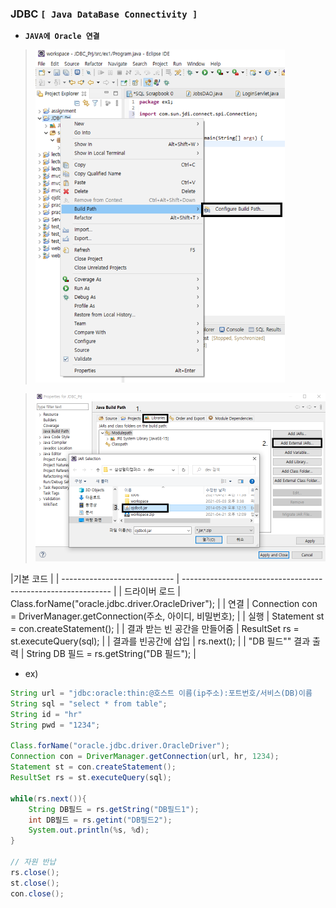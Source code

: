 ### JDBC `[ Java DataBase Connectivity ]`

* **`JAVA에 Oracle 연결`**

> <img src="https://github.com/kcy97328/Multicampus/blob/main/JDBC/%EC%97%B0%EA%B2%B01.PNG" alt="연결1" style="zoom: 67%;" />	



> <img src="https://github.com/kcy97328/Multicampus/blob/main/JDBC/%EC%97%B0%EA%B2%B02.PNG" alt="연결2" style="zoom:67%;" />	



|기본 코드											|
| ---------------------------- | ------------------------------------------------------------ |
| 드라이버 로드                | Class.forName("oracle.jdbc.driver.OracleDriver");            |
| 연결                         | Connection con = DriverManager.getConnection(주소, 아이디, 비밀번호); |
| 실행                         | Statement st = con.createStatement();                        |
| 결과 받는 빈 공간을 만들어줌 | ResultSet rs = st.executeQuery(sql);                         |
| 결과를 빈공간에 삽입         | rs.next();                                                   |
| "DB 필드"" 결과 출력         | String DB 필드 = rs.getString("DB 필드");                    |

* ex)

``` java
String url = "jdbc:oracle:thin:@호스트 이름(ip주소):포트번호/서비스(DB)이름
String sql = "select * from table";
String id = "hr"
String pwd = "1234";

Class.forName("oracle.jdbc.driver.OracleDriver");
Connection con = DriverManager.getConnection(url, hr, 1234);
Statement st = con.createStatement();
ResultSet rs = st.executeQuery(sql);

while(rs.next()){
    String DB필드 = rs.getString("DB필드1");
    int DB필드 = rs.getint("DB필드2");
	System.out.println(%s, %d);
}

// 자원 반납
rs.close();
st.close();
con.close();
```

